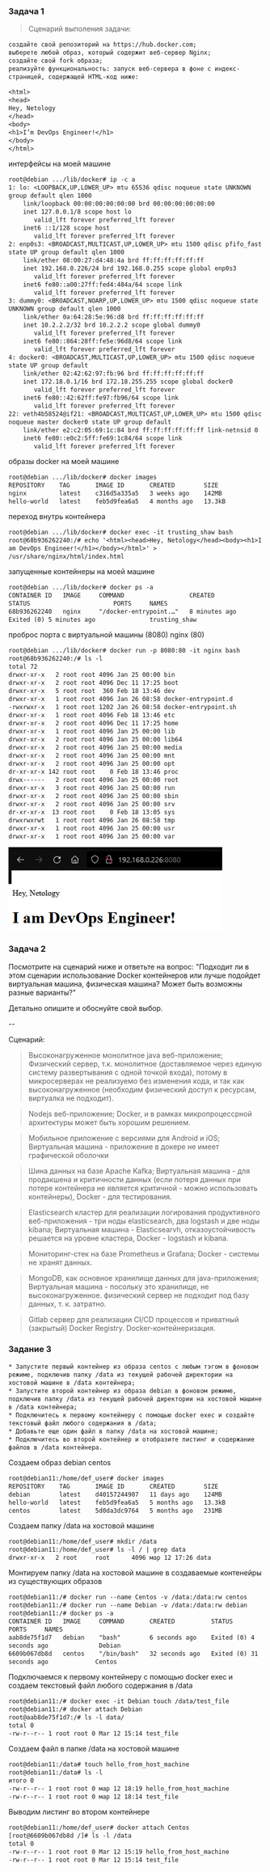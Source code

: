 ### Задача 1 

> Сценарий выполения задачи:

    создайте свой репозиторий на https://hub.docker.com;
    выберете любой образ, который содержит веб-сервер Nginx;
    создайте свой fork образа;
    реализуйте функциональность: запуск веб-сервера в фоне с индекс-страницей, содержащей HTML-код ниже:

````
<html>
<head>
Hey, Netology
</head>
<body>
<h1>I’m DevOps Engineer!</h1>
</body>
</html>
````

интерфейсы на моей машине
````
root@debian .../lib/docker# ip -c a
1: lo: <LOOPBACK,UP,LOWER_UP> mtu 65536 qdisc noqueue state UNKNOWN group default qlen 1000
    link/loopback 00:00:00:00:00:00 brd 00:00:00:00:00:00
    inet 127.0.0.1/8 scope host lo
       valid_lft forever preferred_lft forever
    inet6 ::1/128 scope host
       valid_lft forever preferred_lft forever
2: enp0s3: <BROADCAST,MULTICAST,UP,LOWER_UP> mtu 1500 qdisc pfifo_fast state UP group default qlen 1000
    link/ether 08:00:27:d4:48:4a brd ff:ff:ff:ff:ff:ff
    inet 192.168.0.226/24 brd 192.168.0.255 scope global enp0s3
       valid_lft forever preferred_lft forever
    inet6 fe80::a00:27ff:fed4:484a/64 scope link
       valid_lft forever preferred_lft forever
3: dummy0: <BROADCAST,NOARP,UP,LOWER_UP> mtu 1500 qdisc noqueue state UNKNOWN group default qlen 1000
    link/ether 0a:64:28:5e:96:d8 brd ff:ff:ff:ff:ff:ff
    inet 10.2.2.2/32 brd 10.2.2.2 scope global dummy0
       valid_lft forever preferred_lft forever
    inet6 fe80::864:28ff:fe5e:96d8/64 scope link
       valid_lft forever preferred_lft forever
4: docker0: <BROADCAST,MULTICAST,UP,LOWER_UP> mtu 1500 qdisc noqueue state UP group default
    link/ether 02:42:62:97:fb:96 brd ff:ff:ff:ff:ff:ff
    inet 172.18.0.1/16 brd 172.18.255.255 scope global docker0
       valid_lft forever preferred_lft forever
    inet6 fe80::42:62ff:fe97:fb96/64 scope link
       valid_lft forever preferred_lft forever
22: veth4b58524@if21: <BROADCAST,MULTICAST,UP,LOWER_UP> mtu 1500 qdisc noqueue master docker0 state UP group default
    link/ether e2:c2:05:69:1c:84 brd ff:ff:ff:ff:ff:ff link-netnsid 0
    inet6 fe80::e0c2:5ff:fe69:1c84/64 scope link
       valid_lft forever preferred_lft forever

````
образы docker на моей машине
````
root@debian .../lib/docker# docker images
REPOSITORY    TAG       IMAGE ID       CREATED        SIZE
nginx         latest    c316d5a335a5   3 weeks ago    142MB
hello-world   latest    feb5d9fea6a5   4 months ago   13.3kB
````
переход внутрь контейнера
````
root@debian .../lib/docker# docker exec -it trusting_shaw bash
root@68b936262240:/# echo '<html><head>Hey, Netology</head><body><h1>I am DevOps Engineer!</h1></body></html>' > /usr/share/nginx/html/index.html
````
запущенные контейнеры на моей машине
````
root@debian .../lib/docker# docker ps -a
CONTAINER ID   IMAGE     COMMAND                  CREATED             STATUS                       PORTS     NAMES
68b936262240   nginx     "/docker-entrypoint.…"   8 minutes ago       Exited (0) 5 minutes ago               trusting_shaw
```` 
проброс порта с виртуальной машины (8080) nginx (80)
````
root@debian .../lib/docker# docker run -p 8080:80 -it nginx bash
root@68b936262240:/# ls -l
total 72
drwxr-xr-x   2 root root 4096 Jan 25 00:00 bin
drwxr-xr-x   2 root root 4096 Dec 11 17:25 boot
drwxr-xr-x   5 root root  360 Feb 18 13:46 dev
drwxr-xr-x   1 root root 4096 Jan 26 08:58 docker-entrypoint.d
-rwxrwxr-x   1 root root 1202 Jan 26 08:58 docker-entrypoint.sh
drwxr-xr-x   1 root root 4096 Feb 18 13:46 etc
drwxr-xr-x   2 root root 4096 Dec 11 17:25 home
drwxr-xr-x   1 root root 4096 Jan 25 00:00 lib
drwxr-xr-x   2 root root 4096 Jan 25 00:00 lib64
drwxr-xr-x   2 root root 4096 Jan 25 00:00 media
drwxr-xr-x   2 root root 4096 Jan 25 00:00 mnt
drwxr-xr-x   2 root root 4096 Jan 25 00:00 opt
dr-xr-xr-x 142 root root    0 Feb 18 13:46 proc
drwx------   2 root root 4096 Jan 25 00:00 root
drwxr-xr-x   3 root root 4096 Jan 25 00:00 run
drwxr-xr-x   2 root root 4096 Jan 25 00:00 sbin
drwxr-xr-x   2 root root 4096 Jan 25 00:00 srv
dr-xr-xr-x  13 root root    0 Feb 18 13:05 sys
drwxrwxrwt   1 root root 4096 Jan 26 08:58 tmp
drwxr-xr-x   1 root root 4096 Jan 25 00:00 usr
drwxr-xr-x   1 root root 4096 Jan 25 00:00 var
````

 ![Alt text](2022-02-18_170755.png)


### Задача 2

Посмотрите на сценарий ниже и ответьте на вопрос: "Подходит ли в этом сценарии использование Docker контейнеров или лучше подойдет виртуальная машина, физическая машина? Может быть возможны разные варианты?"

Детально опишите и обоснуйте свой выбор.

--

Сценарий:

>   Высоконагруженное монолитное java веб-приложение;
>   Физический сервер, т.к. монолитное (доставляемое через единую систему развертывания с одной точкой входа), потому в микросерверах не реализуемо без изменения кода,
   и так как высоконагруженное (необходим физический доступ к ресурсам, виртуалка не подходит).

>   Nodejs веб-приложение; 
>   Docker, и в рамках микропроцессрной архитектуры может быть хорошим решением.

>   Мобильное приложение c версиями для Android и iOS;
>   Виртуальная машина - приложение в докере не имеет графической оболочки

>   Шина данных на базе Apache Kafka; 
>   Виртуальная машина - для продакшена и критичности данных (если потеря данных при потере контейнера не является критичной - можно использовать контейнеры), 
   Docker - для тестирования.

>   Elasticsearch кластер для реализации логирования продуктивного веб-приложения - три ноды elasticsearch, два logstash и две ноды kibana;
>   Виртуальная машина - Elasticsearvh, отказоустойчивость решается на уровне кластера, 
   Docker - logstash и kibana.

>   Мониторинг-стек на базе Prometheus и Grafana;
>   Docker - системы не хранят данных.

>   MongoDB, как основное хранилище данных для java-приложения;
>   Виртуальная машина - посольку это хранилище, не высоконагруженное.
   физический сервер не подходит под базу данных, т. к. затратно.

>   Gitlab сервер для реализации CI/CD процессов и приватный (закрытый) Docker Registry.
>   Docker-контейнеризация.

### Задание 3 


    * Запустите первый контейнер из образа centos c любым тэгом в фоновом режиме, подключив папку /data из текущей рабочей директории на хостовой машине в /data контейнера;
    * Запустите второй контейнер из образа debian в фоновом режиме, подключив папку /data из текущей рабочей директории на хостовой машине в /data контейнера;
    * Подключитесь к первому контейнеру с помощью docker exec и создайте текстовый файл любого содержания в /data;
    * Добавьте еще один файл в папку /data на хостовой машине;
    * Подключитесь во второй контейнер и отобразите листинг и содержание файлов в /data контейнера.


Создаем образ debian centos
```
root@debian11:/home/def_user# docker images
REPOSITORY    TAG       IMAGE ID       CREATED        SIZE
debian        latest    d40157244907   11 days ago    124MB
hello-world   latest    feb5d9fea6a5   5 months ago   13.3kB
centos        latest    5d0da3dc9764   5 months ago   231MB
```

Создаем папку /data на хостовой машине
```
root@debian11:/home/def_user# mkdir /data
root@debian11:/home/def_user# ls -l / | grep data
drwxr-xr-x   2 root     root      4096 мар 12 17:26 data
```

Монтируем папку /data на хостовой машине в создаваемые контенейры из существующих образов
```
root@debian11:/# docker run --name Centos -v /data:/data:rw centos
root@debian11:/# docker run --name Debian -v /data:/data:rw debian
root@debian11:/# docker ps -a
CONTAINER ID   IMAGE     COMMAND       CREATED          STATUS                      PORTS     NAMES
aab8de75f1d7   debian    "bash"        6 seconds ago    Exited (0) 4 seconds ago              Debian
6609b067db8d   centos    "/bin/bash"   32 seconds ago   Exited (0) 31 seconds ago             Centos
```

Подключаемся к первому контейнеру с помощью docker exec и создаем текстовый файл любого содержания в /data
```
root@debian11:/# docker exec -it Debian touch /data/test_file
root@debian11:/# docker attach Debian
root@aab8de75f1d7:/# ls -l data/
total 0
-rw-r--r-- 1 root root 0 Mar 12 15:14 test_file
```

Создаем файл в папке /data на хостовой машине
```
root@debian11:/data# touch hello_from_host_machine
root@debian11:/data# ls -l
итого 0
-rw-r--r-- 1 root root 0 мар 12 18:19 hello_from_host_machine
-rw-r--r-- 1 root root 0 мар 12 18:14 test_file
```

Выводим листинг во втором контейнере
```
root@debian11:/home/def_user# docker attach Centos
[root@6609b067db8d /]# ls -l /data
total 0
-rw-r--r-- 1 root root 0 Mar 12 15:19 hello_from_host_machine
-rw-r--r-- 1 root root 0 Mar 12 15:14 test_file
```